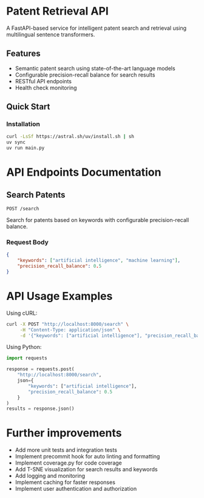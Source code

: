# Patent Retrieval API

A FastAPI-based service for intelligent patent search and retrieval using multilingual sentence transformers.

## Features

- Semantic patent search using state-of-the-art language models
- Configurable precision-recall balance for search results
- RESTful API endpoints
- Health check monitoring

## Quick Start

### Installation

```bash
curl -LsSf https://astral.sh/uv/install.sh | sh
uv sync
uv run main.py
```

# API Endpoints Documentation

## Search Patents
`POST /search`

Search for patents based on keywords with configurable precision-recall balance.

### Request Body
```json
{
    "keywords": ["artificial intelligence", "machine learning"],
    "precision_recall_balance": 0.5
}
```

# API Usage Examples
Using cURL:
```bash
curl -X POST "http://localhost:8000/search" \
     -H "Content-Type: application/json" \
     -d '{"keywords": ["artificial intelligence"], "precision_recall_balance": 0.5}'
```

Using Python:

```python
import requests

response = requests.post(
    "http://localhost:8000/search",
    json={
        "keywords": ["artificial intelligence"],
        "precision_recall_balance": 0.5
    }
)
results = response.json()
```

# Further improvements
- Add more unit tests and integration tests
- Implement precommit hook for auto linting and formatting
- Implement coverage.py for code coverage
- Add T-SNE visualization for search results and keywords
- Add logging and monitoring
- Implement caching for faster responses
- Implement user authentication and authorization
